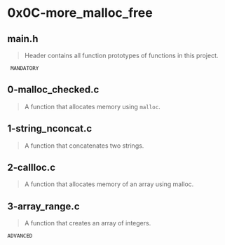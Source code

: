 # 0x0C-more_malloc_free
## main.h
> Header contains all function prototypes of functions in this project.



``` MANDATORY```

## 0-malloc_checked.c
> A function that allocates memory using ``` malloc ```.
## 1-string_nconcat.c
> A function that concatenates two strings.
## 2-callloc.c
> A function that allocates memory of an array using malloc.
## 3-array_range.c
> A function that creates an array of integers.

```ADVANCED```



